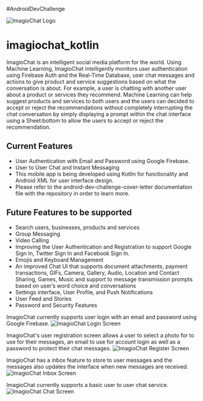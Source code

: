 #AndroidDevChallenge

![ImagioChat Logo](https://github.com/GenieCloud/imagiochat_kotlin/blob/master/imagiochat_logo_mdpi.png)

# imagiochat_kotlin
ImagioChat is an intelligent social media platform for the world. Using Machine Learning, ImagioChat intelligently monitors user authentication using Firebase Auth and the Real-Time Database, user chat messages and actions to give product and service suggestions based on what the conversation is about. For example, a user is chatting with another user about a product or services they recommend. Machine Learning can help suggest products and services to both users and the users can decided to accept or reject the recommendations without completely interrupting the chat conversation by simply displaying a prompt within the chat interface using a Sheet:bottom to allow the users to accept or reject the recommendation.
## Current Features
* User Authentication with Email and Password using Google Firebase.
* User to User Chat and Instant Messaging
* This mobile app is being developed using Kotlin for functionality and Android XML for user interface design.
* Please refer to the android-dev-challenge-cover-letter documentation file with the repository in order to learn more.
## Future Features to be supported
* Search users, businesses, products and services
* Group Messaging
* Video Calling
* Improving the User Authentication and Registration to support Google Sign In, Twitter Sign In
and Facebook Sign In.
* Emojis and Keyboard Management
* An improved Chat UI that supports document attachments, payment transactions, GIFs, Camera,
Gallery, Audio, Location and Contact Sharing, Games, Music and support to message
transmission prompts based on user’s word choice and conversations
* Settings interface, User Profile, and Push Notifications
* User Feed and Stories
* Password and Security Features

ImagioChat currently supports user login with an email and password using Google Firebase.
![ImagioChat Login Screen](https://github.com/GenieCloud/imagiochat_kotlin/blob/master/imagiochat-signin-screen.png)

ImagioChat's user registration screen allows a user to select a photo for to use for their messages, an email to use for account login as well as a password to protect their chat messages.
![ImagioChat Register Screen](https://github.com/GenieCloud/imagiochat_kotlin/blob/master/imagiochat-register-screen.png)

ImagioChat has a inbox feature to store to user messages and the messages also updates the interface when new messages are received.
![ImagioChat Inbox Screen](https://github.com/GenieCloud/imagiochat_kotlin/blob/master/imagiochat-message-inbox-screen.png)

ImagioChat currently supports a basic user to user chat service.
![ImagioChat Chat Screen](https://github.com/GenieCloud/imagiochat_kotlin/blob/master/imagiochat-chat-screen.png)
